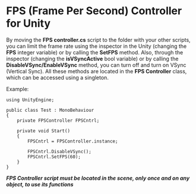 # FPS (Frame Per Second) Controller for Unity

By moving the **FPS controller.cs** script to the folder with your other scripts, you can limit the frame rate using the inspector in the Unity
(changing the **FPS** integer variable) or by calling the **SetFPS** method. Also, through the inspector (changing the **isVSyncActive** bool variable) or by calling the **DisableVSync/EnableVSync** method, you can turn off and turn on VSync (Vertical Sync). All these methods are located in the **FPS Controller** class, which can be accessed using a singleton.

Example:

    using UnityEngine;
    
    public class Test : MonoBehaviour
    {
        private FPSController FPSCntrl;
        
        private void Start() 
        {
            FPSCntrl = FPSController.instance;
            
            FPSCntrl.DisableVSync();
            FPSCntrl.SetFPS(60);
        }
    }

***FPS Controller script must be located in the scene, only once and on any object, to use its functions***
